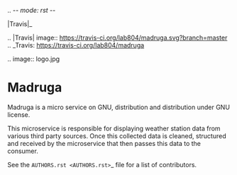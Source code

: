 .. -*- mode: rst -*-

|Travis|_

.. |Travis| image:: https://travis-ci.org/lab804/madruga.svg?branch=master
.. _Travis: https://travis-ci.org/lab804/madruga

.. image:: logo.jpg

Madruga
========

Madruga is a micro service on GNU, distribution and distribution under GNU license.

This microservice is responsible for displaying weather station data from 
various third party sources. Once this collected data is cleaned, structured 
and received by the microservice that then passes this data to the consumer.

See the `AUTHORS.rst <AUTHORS.rst>`_ file for a list of contributors.
